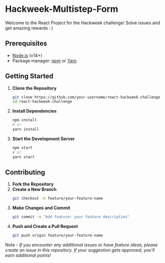 # Hackweek-Multistep-Form

Welcome to the React Project for the Hackweek challenge! Solve issues and get amazing rewards : )

## Prerequisites

- [Node.js](https://nodejs.org/) (v14+)
- Package manager: [npm](https://www.npmjs.com/) or [Yarn](https://yarnpkg.com/)

## Getting Started

1. **Clone the Repository**

   ```bash
   git clone https://github.com/your-username/react-hackweek-challenge.git
   cd react-hackweek-challenge
   ```

2. **Install Dependencies**

   ```bash
   npm install
   # or
   yarn install
   ```

3. **Start the Development Server**

   ```bash
   npm start
   # or
   yarn start
   ```


## Contributing

1. **Fork the Repository**
2. **Create a New Branch**
   ```bash
   git checkout -b feature/your-feature-name
   ```
3. **Make Changes and Commit**
   ```bash
   git commit -m "Add feature: your feature description"
   ```
4. **Push and Create a Pull Request**
   ```bash
   git push origin feature/your-feature-name
   ```

Note - *If you encounter any additional issues or have feature ideas, please create an issue in this repository. If your suggestion gets approved, you'll earn additional points!*



